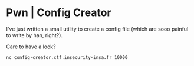 # Pwn | Config Creator

I've just written a small utility to create a config file (which are sooo painful to write by han, right?).

Care to have a look?

<code>nc config-creator.ctf.insecurity-insa.fr 10000</code>
